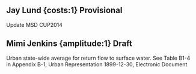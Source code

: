 ## Jay Lund {costs:1} Provisional
Update MSD CUP2014

## Mimi Jenkins {amplitude:1} Draft
Urban state-wide average for return flow to surface water.  See Table B1-4 in Appendix B-1, Urban Representation
1899-12-30, Electronic Document
